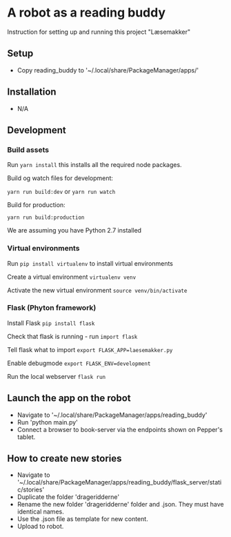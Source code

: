 # A robot as a reading buddy

Instruction for setting up and running this project "Læsemakker"

## Setup

- Copy reading_buddy to '~/.local/share/PackageManager/apps/'

## Installation

- N/A

## Development

### Build assets

Run `yarn install` this installs all the required node packages.

Build og watch files for development:

`yarn run build:dev` or `yarn run watch`

Build for production:

`yarn run build:production`

We are assuming you have Python 2.7 installed

### Virtual environments

Run `pip install virtualenv` to install virtual environments

Create a virtual environment `virtualenv venv`

Activate the new virtual environment `source venv/bin/activate`

### Flask (Phyton framework)

Install Flask `pip install flask`

Check that flask is running - run `import flask`

Tell flask what to import `export FLASK_APP=laesemakker.py`

Enable debugmode `export FLASK_ENV=development`

Run the local webserver `flask run`

## Launch the app on the robot

- Navigate to '~/.local/share/PackageManager/apps/reading_buddy'
- Run 'python main.py'
- Connect a browser to book-server via the endpoints shown on Pepper's tablet.

## How to create new stories

- Navigate to '~/.local/share/PackageManager/apps/reading_buddy/flask_server/static/stories'
- Duplicate the folder 'drageridderne'
- Rename the new folder 'drageridderne' folder and .json. They must have identical names.
- Use the .json file as template for new content.
- Upload to robot.
